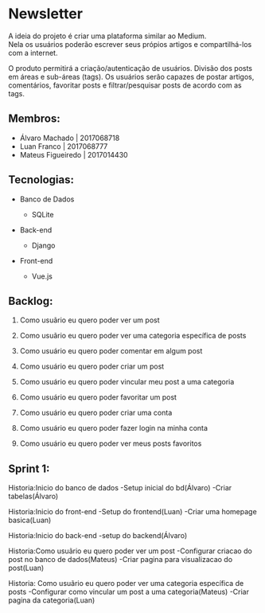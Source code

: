 #  Newsletter

A ideia do projeto é criar uma plataforma similar ao Medium.<br/>
Nela os usuários poderão escrever seus própios artigos e compartilhá-los com a internet.

O produto permitirá a criação/autenticação de usuários.
Divisão dos posts em áreas e sub-áreas (tags).
Os usuários serão capazes de postar artigos, comentários, favoritar posts e filtrar/pesquisar posts de acordo com as tags.

## Membros:

- Álvaro Machado | 2017068718
- Luan Franco | 2017068777
- Mateus Figueiredo | 2017014430

## Tecnologias:

- Banco de Dados
    - SQLite

- Back-end
    - Django

- Front-end
    - Vue.js



## Backlog:

1. Como usuãrio eu quero poder ver um post

2. Como usuãrio eu quero poder ver uma categoria específica de posts

3. Como usuário eu quero poder comentar em algum post

4. Como usuário eu quero poder criar um post

5. Como usuário eu quero poder vincular meu post a uma categoria

6. Como usuário eu quero poder favoritar um post

7. Como usuário eu quero poder criar uma conta

8. Como usuário eu quero poder fazer login na minha conta

9. Como usuário eu quero poder ver meus posts favoritos



## Sprint 1:


Historia:Inicio do banco de dados
	-Setup inicial do bd(Álvaro)
	-Criar tabelas(Álvaro)

Historia:Inicio do front-end
	-Setup do frontend(Luan)
	-Criar uma homepage basica(Luan)

Historia:Inicio do back-end
	-setup do backend(Álvaro)
	
Historia:Como usuãrio eu quero poder ver um post
	-Configurar criacao do post no banco de dados(Mateus)
	-Criar pagina para visualizacao do post(Luan)
	
Historia: Como usuãrio eu quero poder ver uma categoria específica de posts
	-Configurar como vincular um post a uma categoria(Mateus)
	-Criar pagina da categoria(Luan)
	


	

